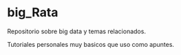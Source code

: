 # big_Rata

Repositorio sobre big data y temas relacionados.

Tutoriales personales muy basicos que uso como apuntes. 
